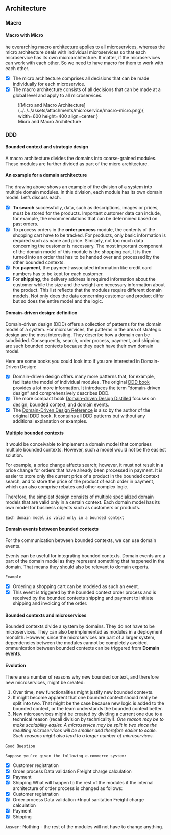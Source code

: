 ## Architecture
### Macro
#### Macro with Micro
he overarching macro architecture applies to all microservices, whereas the micro architecture deals with individual microservices so that each microservice has its own microarchitecture.
It matter, if the microservices can work with each other. So we need to have macro for them to work with each other.

- [x] The micro architecture comprises all decisions that can be made individually for each microservice.
- [x] The macro architecture consists of all decisions that can be made at a global level and apply to all microservices.

<figure markdown>
![Micro and Macro Architecture](../../../assets/attachments/microservice/macro-micro.png){ width=600 height=400 align=center }
<figcaption>Micro and Macro Architecture</figcaption>
</figure>

### DDD
#### Bounded context and strategic design
A macro architecture divides the domains into coarse-grained modules. These modules are further divided as part of the micro architecture.

#### An example for a domain architecture

The drawing above shows an example of the division of a system into multiple domain modules. In this division, each module has its own domain model. Let’s discuss each.
- [x] **To search** successfully, data, such as descriptions, images or prices, must be stored for the products. Important customer data can include, for example, the recommendations that can be determined based on past orders.
- [x] To process orders in the **order process** module, the contents of the shopping cart have to be tracked. For products, only basic information is required such as name and price. Similarly, not too much data concerning the customer is necessary. The most important component of the domain model of this module is the shopping cart. It is then turned into an order that has to be handed over and processed by the other bounded contexts.
- [x] For **payment**, the payment-associated information like credit card numbers has to be kept for each customer.
- [x] For **shipping**, the delivery address is required information about the customer while the size and the weight are necessary information about the product.
This list reflects that the modules require different domain models. Not only does the data concerning customer and product differ but so does the entire model and the logic.

#### Domain-driven design: definition
Domain-driven design (DDD) offers a collection of patterns for the domain model of a system. For microservices, the patterns in the area of strategic design are the most interesting. They describe how a domain can be subdivided.
Consequently, search, order process, payment, and shipping are such bounded contexts because they each have their own domain model.

Here are some books you could look into if you are interested in Domain-Driven Design:

- [x] Domain-driven design offers many more patterns that, for example, facilitate the model of individual modules. The original [DDD book](https://www.amazon.com/Domain-Driven-Design-Tackling-Complexity-Software/dp/0321125215) provides a lot more information. It introduces the term “domain-driven design” and comprehensively describes DDD.
- [x] The more compact book [Domain-driven Design Distilled](https://www.amazon.com/Domain-Driven-Design-Distilled-Vaughn-Vernon/dp/0134434420) focuses on design, bounded context, and domain events.
- [x] The [Domain-Driven Design Reference](https://domainlanguage.com/ddd/reference/) is also by the author of the original DDD book. It contains all DDD patterns but without any additional explanation or examples.

#### Multiple bounded contexts

It would be conceivable to implement a domain model that comprises multiple bounded contexts. However, such a model would not be the easiest solution.

For example, a price change affects search; however, it must not result in a price change for orders that have already been processed in payment. It is easier to store only the current price of a product in the bounded context search, and to store the price of the product of each order in payment, which can also comprise rebates and other complex logic.

Therefore, the simplest design consists of multiple specialized domain models that are valid only in a certain context. Each domain model has its own model for business objects such as customers or products.

`Each domain model is valid only in a bounded context`

#### Domain events between bounded contexts
For the communication between bounded contexts, we can use domain events.

Events can be useful for integrating bounded contexts. Domain events are a part of the domain model as they represent something that happened in the domain. That means they should also be relevant to domain experts.

`Example`
- [x] Ordering a shopping cart can be modeled as such an event.
- [x] This event is triggered by the bounded context order process and is received by the bounded contexts shipping and payment to initiate shipping and invoicing of the order.

#### Bounded contexts and microservices
Bounded contexts divide a system by domains. They do not have to be microservices. They can also be implemented as modules in a deployment monolith.
However, since the microservices are part of a larger system, dependencies between the modules cannot be completely avoided.
ommunication between bounded contexts can be triggered from **Domain events.**

#### Evolution

There are a number of reasons why new bounded context, and therefore new microservices, might be created:

1. Over time, new functionalities might justify new bounded contexts.
2. It might become apparent that one bounded context should really be split into two. That might be the case because new logic is added to the bounded context, or the team understands the bounded context better.
3. New microservices might be created by dividing a current one due to a technical reason (recall division by technicality!).
    *One reason may be to make scalability easier. A microservice may be split in two since the resulting microservices will be smaller and therefore easier to scale. Such reasons might also lead to a larger number of microservices.*

`Good Question`

`Suppose you’re given the following e-commerce system:`

- [x] Customer registration
- [x] Order process
        Data validation
        Freight charge calculation
- [x] Payment
- [x] Shipping
What will happen to the rest of the modules if the internal architecture of order process is changed as follows:
- [x] Customer registration
- [x] Order process
        Data validation
        *Input sanitation
        Freight charge calculation
- [x] Payment
- [x] Shipping

`Answer:` Nothing - the rest of the modules will not have to change anything.
